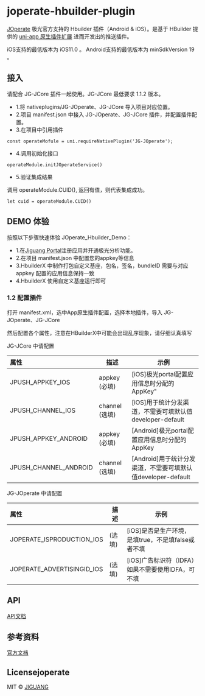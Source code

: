 # joperate-hbuilder-plugin

[JOperate](https://www.jiguang.cn) 极光官方支持的 Hbuilder 插件（Android & iOS）。是基于 HBuilder 提供的 [uni-app 原生插件扩展](https://nativesupport.dcloud.net.cn/NativePlugin/README) 进而开发出的推送插件。

iOS支持的最低版本为 iOS11.0 。
Android支持的最低版本为 minSdkVersion 19 。

## 接入

请配合 JG-JCore 插件一起使用。JG-JCore 最低要求 1.1.2 版本。

- 1.将 nativeplugins/JG-JOperate、JG-JCore 导入项目对应位置。
- 2.项目 manifest.json 中接入 JG-JOperate、JG-JCore 插件，并配置插件配置。
- 3.在项目中引用插件

```
const operateMofule = uni.requireNativePlugin('JG-JOperate');
```

- 4.调用初始化接口

```
operateModule.initJOperateService()
```

- 5.验证集成结果

调用 operateModule.CUID(), 返回有值，则代表集成成功。

```
let cuid = operateModule.CUID()
```


## DEMO 体验
按照以下步骤快速体验 JOperate_Hbuilder_Demo：
- 1.在[Jiguang Portal](https://www.jiguang.cn)注册应用并开通极光分析功能。
- 2.在项目 manifest.json 中配置您的appkey等信息
- 3.HbuilderX 中制作打包自定义基座，包名，签名，bundleID 需要与对应 appkey 配置的应用信息保持一致
- 4.HbuilderX 使用自定义基座运行即可

### 1.2 配置插件

打开 manifest.xml，选中App原生插件配置，选择本地插件，导入 JG-JOperate、JG-JCore

然后配置各个属性，注意在HBuilderX中可能会出现乱序现象，请仔细认真填写

JG-JCore 中请配置

| 属性               | 描述                                            | 示例                               |
| :----------------- | ----------------------------------------------- | ---------------------------------- |
| JPUSH_APPKEY_IOS | appkey (必填) | [iOS]极光portal配置应用信息时分配的AppKey"  |
| JPUSH_CHANNEL_IOS | channel (选填) | [iOS]用于统计分发渠道，不需要可填默认值developer-default |
| JPUSH_APPKEY_ANDROID | appkey (必填) | [Android]极光portal配置应用信息时分配的AppKey  |
| JPUSH_CHANNEL_ANDROID | channel (选填) | [Android]用于统计分发渠道，不需要可填默认值developer-default |


JG-JOperate 中请配置

| 属性               | 描述                                            | 示例                               |
| :----------------- | ----------------------------------------------- | ---------------------------------- |
| JOPERATE_ISPRODUCTION_IOS |  (选填) | [iOS]是否是生产环境，是填true，不是填false或者不填  |
| JOPERATE_ADVERTISINGID_IOS |  (选填) | [iOS]广告标识符（IDFA）如果不需要使用IDFA，可不填  |



## API

[API文档](https://github.com/jiguang-official/joperate-uniapp-plugin/blob/main/doc/API.md)

## 参考资料

[官方文档](https://docs.jiguang.cn/public_service/client)

## Licensejoperate

MIT © [JIGUANG](/license)




